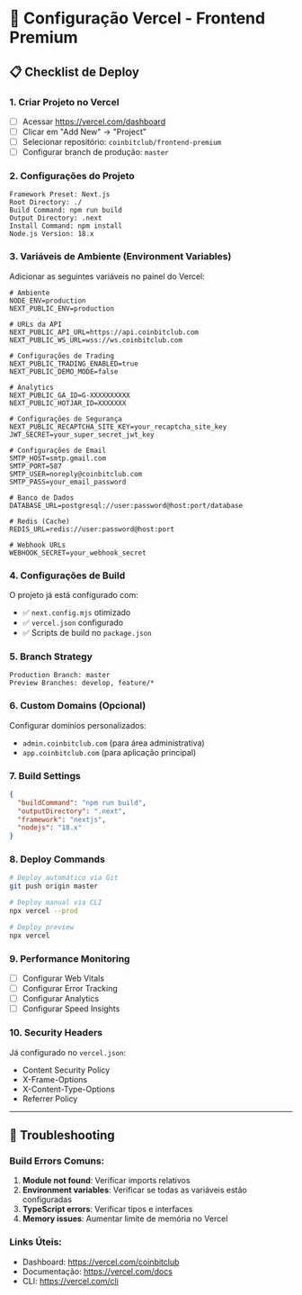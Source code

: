 # 🚀 Configuração Vercel - Frontend Premium

## 📋 Checklist de Deploy

### 1. Criar Projeto no Vercel
- [ ] Acessar https://vercel.com/dashboard
- [ ] Clicar em "Add New" → "Project"
- [ ] Selecionar repositório: `coinbitclub/frontend-premium`
- [ ] Configurar branch de produção: `master`

### 2. Configurações do Projeto

```
Framework Preset: Next.js
Root Directory: ./
Build Command: npm run build
Output Directory: .next
Install Command: npm install
Node.js Version: 18.x
```

### 3. Variáveis de Ambiente (Environment Variables)

Adicionar as seguintes variáveis no painel do Vercel:

```env
# Ambiente
NODE_ENV=production
NEXT_PUBLIC_ENV=production

# URLs da API
NEXT_PUBLIC_API_URL=https://api.coinbitclub.com
NEXT_PUBLIC_WS_URL=wss://ws.coinbitclub.com

# Configurações de Trading
NEXT_PUBLIC_TRADING_ENABLED=true
NEXT_PUBLIC_DEMO_MODE=false

# Analytics
NEXT_PUBLIC_GA_ID=G-XXXXXXXXXX
NEXT_PUBLIC_HOTJAR_ID=XXXXXXX

# Configurações de Segurança
NEXT_PUBLIC_RECAPTCHA_SITE_KEY=your_recaptcha_site_key
JWT_SECRET=your_super_secret_jwt_key

# Configurações de Email
SMTP_HOST=smtp.gmail.com
SMTP_PORT=587
SMTP_USER=noreply@coinbitclub.com
SMTP_PASS=your_email_password

# Banco de Dados
DATABASE_URL=postgresql://user:password@host:port/database

# Redis (Cache)
REDIS_URL=redis://user:password@host:port

# Webhook URLs
WEBHOOK_SECRET=your_webhook_secret
```

### 4. Configurações de Build

O projeto já está configurado com:
- ✅ `next.config.mjs` otimizado
- ✅ `vercel.json` configurado
- ✅ Scripts de build no `package.json`

### 5. Branch Strategy

```
Production Branch: master
Preview Branches: develop, feature/*
```

### 6. Custom Domains (Opcional)

Configurar domínios personalizados:
- `admin.coinbitclub.com` (para área administrativa)
- `app.coinbitclub.com` (para aplicação principal)

### 7. Build Settings

```json
{
  "buildCommand": "npm run build",
  "outputDirectory": ".next",
  "framework": "nextjs",
  "nodejs": "18.x"
}
```

### 8. Deploy Commands

```bash
# Deploy automático via Git
git push origin master

# Deploy manual via CLI
npx vercel --prod

# Deploy preview
npx vercel
```

### 9. Performance Monitoring

- [ ] Configurar Web Vitals
- [ ] Configurar Error Tracking
- [ ] Configurar Analytics
- [ ] Configurar Speed Insights

### 10. Security Headers

Já configurado no `vercel.json`:
- Content Security Policy
- X-Frame-Options
- X-Content-Type-Options
- Referrer Policy

---

## 🔧 Troubleshooting

### Build Errors Comuns:

1. **Module not found**: Verificar imports relativos
2. **Environment variables**: Verificar se todas as variáveis estão configuradas
3. **TypeScript errors**: Verificar tipos e interfaces
4. **Memory issues**: Aumentar limite de memória no Vercel

### Links Úteis:
- Dashboard: https://vercel.com/coinbitclub
- Documentação: https://vercel.com/docs
- CLI: https://vercel.com/cli
